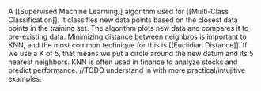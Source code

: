 A [[Supervised Machine Learning]] algorithm used for [[Multi-Class Classification]]. It classifies new data points based on the closest data points in the training set.
The algorithm plots new data and compares it to pre-existing data. 
Minimizing distance between neighbros is important to KNN, and the most common technique for this is [[Euclidian Distance]].
If we use a K of 5, that means we put a circle around the new datum and its 5 nearest neighbors. 
KNN is often used in finance to analyze stocks and predict performance. 
//TODO understand in with more practical/intujitive examples. 
